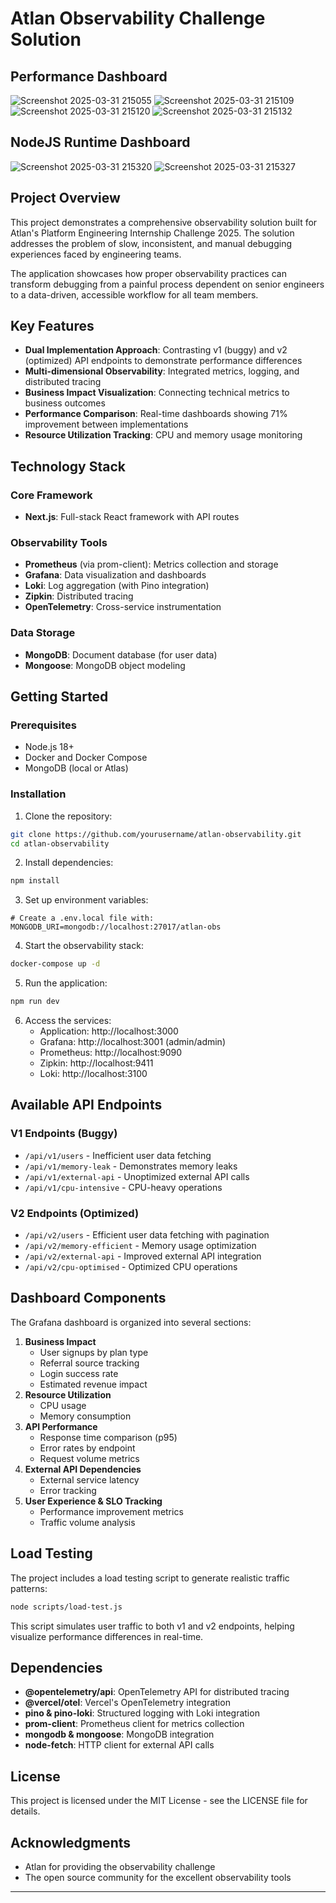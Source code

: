 # Atlan Observability Challenge Solution

## Performance Dashboard
![Screenshot 2025-03-31 215055](https://github.com/user-attachments/assets/8734c766-d713-4e2b-930c-60504cb16526)
![Screenshot 2025-03-31 215109](https://github.com/user-attachments/assets/ff193762-639e-4978-b26b-7d71d4fea2e7)
![Screenshot 2025-03-31 215120](https://github.com/user-attachments/assets/f4aa2e91-cd43-4274-a51a-37e262a22fd2)
![Screenshot 2025-03-31 215132](https://github.com/user-attachments/assets/35d6dd6e-27f5-40b9-a34f-13a9240eb0e4)

## NodeJS Runtime Dashboard
![Screenshot 2025-03-31 215320](https://github.com/user-attachments/assets/3878a40f-eb6d-48a8-bd36-674903b4ef34)
![Screenshot 2025-03-31 215327](https://github.com/user-attachments/assets/5605aa4a-0c23-40b9-9aad-40523fe2699c)



## Project Overview

This project demonstrates a comprehensive observability solution built for Atlan's Platform Engineering Internship Challenge 2025. The solution addresses the problem of slow, inconsistent, and manual debugging experiences faced by engineering teams.

The application showcases how proper observability practices can transform debugging from a painful process dependent on senior engineers to a data-driven, accessible workflow for all team members.

## Key Features

- **Dual Implementation Approach**: Contrasting v1 (buggy) and v2 (optimized) API endpoints to demonstrate performance differences
- **Multi-dimensional Observability**: Integrated metrics, logging, and distributed tracing
- **Business Impact Visualization**: Connecting technical metrics to business outcomes
- **Performance Comparison**: Real-time dashboards showing 71% improvement between implementations
- **Resource Utilization Tracking**: CPU and memory usage monitoring


## Technology Stack

### Core Framework

- **Next.js**: Full-stack React framework with API routes


### Observability Tools

- **Prometheus** (via prom-client): Metrics collection and storage
- **Grafana**: Data visualization and dashboards
- **Loki**: Log aggregation (with Pino integration)
- **Zipkin**: Distributed tracing
- **OpenTelemetry**: Cross-service instrumentation


### Data Storage

- **MongoDB**: Document database (for user data)
- **Mongoose**: MongoDB object modeling


## Getting Started

### Prerequisites

- Node.js 18+
- Docker and Docker Compose
- MongoDB (local or Atlas)


### Installation

1. Clone the repository:
```bash
git clone https://github.com/yourusername/atlan-observability.git
cd atlan-observability
```

2. Install dependencies:
```bash
npm install
```

3. Set up environment variables:
```
# Create a .env.local file with:
MONGODB_URI=mongodb://localhost:27017/atlan-obs
```

4. Start the observability stack:
```bash
docker-compose up -d
```

5. Run the application:
```bash
npm run dev
```

6. Access the services:
    - Application: http://localhost:3000
    - Grafana: http://localhost:3001 (admin/admin)
    - Prometheus: http://localhost:9090
    - Zipkin: http://localhost:9411
    - Loki: http://localhost:3100


## Available API Endpoints

### V1 Endpoints (Buggy)

- `/api/v1/users` - Inefficient user data fetching
- `/api/v1/memory-leak` - Demonstrates memory leaks
- `/api/v1/external-api` - Unoptimized external API calls
- `/api/v1/cpu-intensive` - CPU-heavy operations


### V2 Endpoints (Optimized)

- `/api/v2/users` - Efficient user data fetching with pagination
- `/api/v2/memory-efficient` - Memory usage optimization
- `/api/v2/external-api` - Improved external API integration
- `/api/v2/cpu-optimised` - Optimized CPU operations


## Dashboard Components

The Grafana dashboard is organized into several sections:

1. **Business Impact**
    - User signups by plan type
    - Referral source tracking
    - Login success rate
    - Estimated revenue impact
2. **Resource Utilization**
    - CPU usage
    - Memory consumption
3. **API Performance**
    - Response time comparison (p95)
    - Error rates by endpoint
    - Request volume metrics
4. **External API Dependencies**
    - External service latency
    - Error tracking
5. **User Experience \& SLO Tracking**
    - Performance improvement metrics
    - Traffic volume analysis

## Load Testing

The project includes a load testing script to generate realistic traffic patterns:

```bash
node scripts/load-test.js
```

This script simulates user traffic to both v1 and v2 endpoints, helping visualize performance differences in real-time.

## Dependencies

- **@opentelemetry/api**: OpenTelemetry API for distributed tracing
- **@vercel/otel**: Vercel's OpenTelemetry integration
- **pino \& pino-loki**: Structured logging with Loki integration
- **prom-client**: Prometheus client for metrics collection
- **mongodb \& mongoose**: MongoDB integration
- **node-fetch**: HTTP client for external API calls


## License

This project is licensed under the MIT License - see the LICENSE file for details.

## Acknowledgments

- Atlan for providing the observability challenge
- The open source community for the excellent observability tools

---
